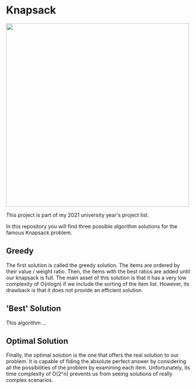 # Knapsack
<img src="https://www.aidedd.org/dnd/images-om/bag-of-devouring.jpg" data-canonical-src="https://gyazo.com/eb5c5741b6a9a16c692170a41a49c858.png" width="500" height="500" />

This project is part of my 2021 university year's project list.

In this repository you will find three possible algorithm solutions for the famous Knapsack problem.

## Greedy
The first solution is called the greedy solution. The items are ordered by their value / weight ratio. Then, the items with the best ratios are added until our knapsack is full.
The main asset of this solution is that it has a very low complexity of O(nlogn) if we include the sorting of the item list. However, its drawback is that it does not provide an
efficient solution.

## 'Best' Solution
This algorithm ...

## Optimal Solution
Finally, the optimal solution is the one that offers the real solution to our problem. It is capable of fiding the absolute perfect answer by considering all the possibilities
of the problem by examining each item. Unfortunately, its time complexity of O(2^n) prevents us from seeing solutions of really complex scenarios.

